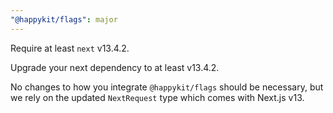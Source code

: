```yaml
---
"@happykit/flags": major
---
```


Require at least `next` v13.4.2.

Upgrade your next dependency to at least v13.4.2.

No changes to how you integrate `@happykit/flags` should be necessary, but we rely on the updated `NextRequest` type which comes with Next.js v13.
